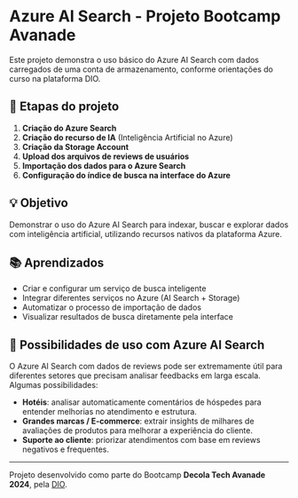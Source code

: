 # Azure AI Search - Projeto Bootcamp Avanade

Este projeto demonstra o uso básico do Azure AI Search com dados carregados de uma conta de armazenamento, conforme orientações do curso na plataforma DIO.

## 📌 Etapas do projeto

1. **Criação do Azure Search**
2. **Criação do recurso de IA** (Inteligência Artificial no Azure)
3. **Criação da Storage Account**
4. **Upload dos arquivos de reviews de usuários**
5. **Importação dos dados para o Azure Search**
6. **Configuração do índice de busca na interface do Azure**

## 💡 Objetivo

Demonstrar o uso do Azure AI Search para indexar, buscar e explorar dados com inteligência artificial, utilizando recursos nativos da plataforma Azure.

## 📚 Aprendizados

- Criar e configurar um serviço de busca inteligente
- Integrar diferentes serviços no Azure (AI Search + Storage)
- Automatizar o processo de importação de dados
- Visualizar resultados de busca diretamente pela interface

## 🧠 Possibilidades de uso com Azure AI Search

O Azure AI Search com dados de reviews pode ser extremamente útil para diferentes setores que precisam analisar feedbacks em larga escala. Algumas possibilidades:

- **Hotéis**: analisar automaticamente comentários de hóspedes para entender melhorias no atendimento e estrutura.
- **Grandes marcas / E-commerce**: extrair insights de milhares de avaliações de produtos para melhorar a experiência do cliente.
- **Suporte ao cliente**: priorizar atendimentos com base em reviews negativos e frequentes.

---

Projeto desenvolvido como parte do Bootcamp **Decola Tech Avanade 2024**, pela [DIO](https://www.dio.me).
